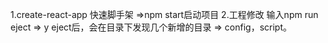 1.create-react-app 快速脚手架 =>npm start启动项目
2.工程修改 输入npm run eject => y
  eject后，会在目录下发现几个新增的目录 => config，script。
